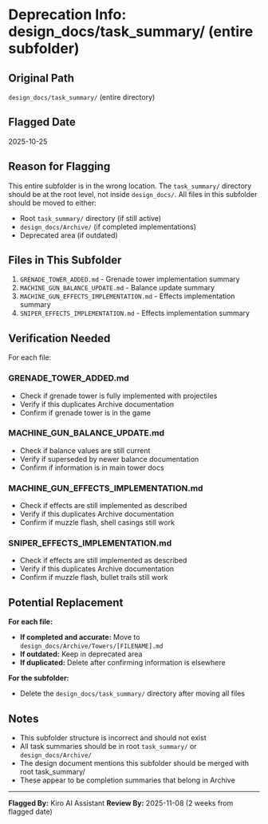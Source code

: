 # Deprecation Info: design_docs/task_summary/ (entire subfolder)

## Original Path
`design_docs/task_summary/` (entire directory)

## Flagged Date
2025-10-25

## Reason for Flagging
This entire subfolder is in the wrong location. The `task_summary/` directory should be at the root level, not inside `design_docs/`. All files in this subfolder should be moved to either:
- Root `task_summary/` directory (if still active)
- `design_docs/Archive/` (if completed implementations)
- Deprecated area (if outdated)

## Files in This Subfolder
1. `GRENADE_TOWER_ADDED.md` - Grenade tower implementation summary
2. `MACHINE_GUN_BALANCE_UPDATE.md` - Balance update summary
3. `MACHINE_GUN_EFFECTS_IMPLEMENTATION.md` - Effects implementation summary
4. `SNIPER_EFFECTS_IMPLEMENTATION.md` - Effects implementation summary

## Verification Needed
For each file:

### GRENADE_TOWER_ADDED.md
- Check if grenade tower is fully implemented with projectiles
- Verify if this duplicates Archive documentation
- Confirm if grenade tower is in the game

### MACHINE_GUN_BALANCE_UPDATE.md
- Check if balance values are still current
- Verify if superseded by newer balance documentation
- Confirm if information is in main tower docs

### MACHINE_GUN_EFFECTS_IMPLEMENTATION.md
- Check if effects are still implemented as described
- Verify if this duplicates Archive documentation
- Confirm if muzzle flash, shell casings still work

### SNIPER_EFFECTS_IMPLEMENTATION.md
- Check if effects are still implemented as described
- Verify if this duplicates Archive documentation
- Confirm if muzzle flash, bullet trails still work

## Potential Replacement
**For each file:**
- **If completed and accurate:** Move to `design_docs/Archive/Towers/[FILENAME].md`
- **If outdated:** Keep in deprecated area
- **If duplicated:** Delete after confirming information is elsewhere

**For the subfolder:**
- Delete the `design_docs/task_summary/` directory after moving all files

## Notes
- This subfolder structure is incorrect and should not exist
- All task summaries should be in root `task_summary/` or `design_docs/Archive/`
- The design document mentions this subfolder should be merged with root task_summary/
- These appear to be completion summaries that belong in Archive

---

**Flagged By:** Kiro AI Assistant
**Review By:** 2025-11-08 (2 weeks from flagged date)
